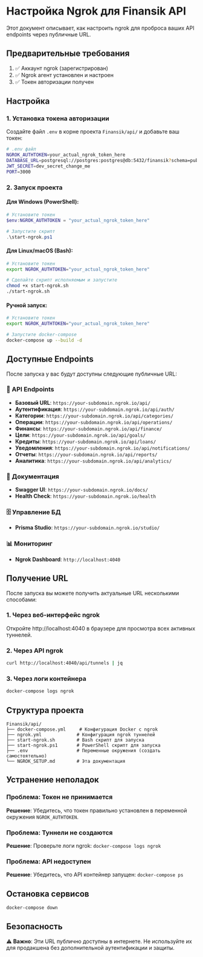 # Настройка Ngrok для Finansik API

Этот документ описывает, как настроить ngrok для проброса ваших API endpoints через публичные URL.

## Предварительные требования

1. ✅ Аккаунт ngrok (зарегистрирован)
2. ✅ Ngrok агент установлен и настроен
3. ✅ Токен авторизации получен

## Настройка

### 1. Установка токена авторизации

Создайте файл `.env` в корне проекта `Finansik/api/` и добавьте ваш токен:

```bash
# .env файл
NGROK_AUTHTOKEN=your_actual_ngrok_token_here
DATABASE_URL=postgresql://postgres:postgres@db:5432/finansik?schema=public
JWT_SECRET=dev_secret_change_me
PORT=3000
```

### 2. Запуск проекта

#### Для Windows (PowerShell):
```powershell
# Установите токен
$env:NGROK_AUTHTOKEN = "your_actual_ngrok_token_here"

# Запустите скрипт
.\start-ngrok.ps1
```

#### Для Linux/macOS (Bash):
```bash
# Установите токен
export NGROK_AUTHTOKEN="your_actual_ngrok_token_here"

# Сделайте скрипт исполняемым и запустите
chmod +x start-ngrok.sh
./start-ngrok.sh
```

#### Ручной запуск:
```bash
# Установите токен
export NGROK_AUTHTOKEN="your_actual_ngrok_token_here"

# Запустите docker-compose
docker-compose up --build -d
```

## Доступные Endpoints

После запуска у вас будут доступны следующие публичные URL:

### 🔗 API Endpoints
- **Базовый URL**: `https://your-subdomain.ngrok.io/api/`
- **Аутентификация**: `https://your-subdomain.ngrok.io/api/auth/`
- **Категории**: `https://your-subdomain.ngrok.io/api/categories/`
- **Операции**: `https://your-subdomain.ngrok.io/api/operations/`
- **Финансы**: `https://your-subdomain.ngrok.io/api/finance/`
- **Цели**: `https://your-subdomain.ngrok.io/api/goals/`
- **Кредиты**: `https://your-subdomain.ngrok.io/api/loans/`
- **Уведомления**: `https://your-subdomain.ngrok.io/api/notifications/`
- **Отчеты**: `https://your-subdomain.ngrok.io/api/reports/`
- **Аналитика**: `https://your-subdomain.ngrok.io/api/analytics/`

### 📖 Документация
- **Swagger UI**: `https://your-subdomain.ngrok.io/docs/`
- **Health Check**: `https://your-subdomain.ngrok.io/health`

### 🗄️ Управление БД
- **Prisma Studio**: `https://your-subdomain.ngrok.io/studio/`

### 📊 Мониторинг
- **Ngrok Dashboard**: `http://localhost:4040`

## Получение URL

После запуска вы можете получить актуальные URL несколькими способами:

### 1. Через веб-интерфейс ngrok
Откройте http://localhost:4040 в браузере для просмотра всех активных туннелей.

### 2. Через API ngrok
```bash
curl http://localhost:4040/api/tunnels | jq
```

### 3. Через логи контейнера
```bash
docker-compose logs ngrok
```

## Структура проекта

```
Finansik/api/
├── docker-compose.yml     # Конфигурация Docker с ngrok
├── ngrok.yml             # Конфигурация ngrok туннелей
├── start-ngrok.sh        # Bash скрипт для запуска
├── start-ngrok.ps1       # PowerShell скрипт для запуска
├── .env                  # Переменные окружения (создать самостоятельно)
└── NGROK_SETUP.md        # Эта документация
```

## Устранение неполадок

### Проблема: Токен не принимается
**Решение**: Убедитесь, что токен правильно установлен в переменной окружения `NGROK_AUTHTOKEN`.

### Проблема: Туннели не создаются
**Решение**: Проверьте логи ngrok: `docker-compose logs ngrok`

### Проблема: API недоступен
**Решение**: Убедитесь, что API контейнер запущен: `docker-compose ps`

## Остановка сервисов

```bash
docker-compose down
```

## Безопасность

⚠️ **Важно**: Эти URL публично доступны в интернете. Не используйте их для продакшена без дополнительной аутентификации и защиты.
